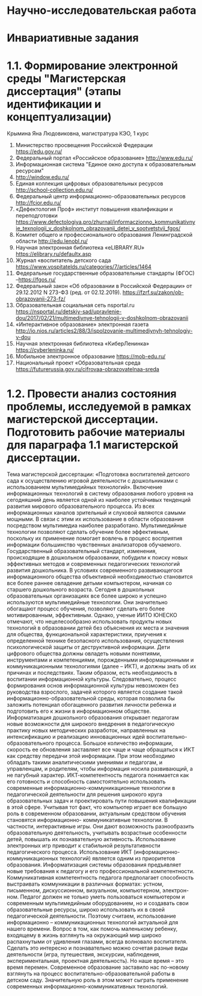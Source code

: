 # Научно-исследовательская работа
# Инвариативные задания
# 1.1. Формирование электронной среды "Магистерская диссертация" (этапы идентификации и концептуализации)
Крымина Яна Людовиковна, магистратура КЭО, 1 курс
1.	Министерство просвещения Российской Федерации
https://edu.gov.ru/
2.	Федеральный портал «Российское образование»
 http://www.edu.ru/
3.	Информационная система "Единое окно доступа к образовательным ресурсам" 
4.	http://window.edu.ru/
5.	Единая коллекция цифровых образовательных ресурсов
http://school-collection.edu.ru/
6.	Федеральный центр информационно-образовательных ресурсов 
http://fcior.edu.ru/
7.	«Дефектология Проф» институт повышения квалификации и переподготовки
https://www.defectologiya.pro/zhurnal/informaczionno_kommunikativnyie_texnologii_v_doshkolnom_obrazovanii_detej_v_sootvetstvii_fgos/
8.	Комитет общего и профессионального образования Ленинградской области
http://edu.lenobl.ru/
9.	Научная электронная библиотека «eLIBRARY.RU»
https://elibrary.ru/defaultx.asp
10.	Журнал «воспитатель детского сада https://www.vospitatelds.ru/categories/7/articles/1464
11.	Федеральные государственные образовательные стандарты (ФГОС) –https://fgos.ru/
12.	Федеральный закон «Об образовании в Российской Федерации» от 29.12.2012 N 273-ФЗ (ред. от 02.12.2019). https://fzrf.su/zakon/ob-obrazovanii-273-fz/
13.	 Образовательная социальная сеть nsportal.ru https://nsportal.ru/detskiy-sad/upravlenie-dou/2017/02/21/multimediynye-tehnologii-v-doshkolnom-obrazovanii
14.	«Интерактивное образование» электронная газета
http://io.nios.ru/articles2/88/3/ispolzovanie-multimediynyh-tehnologiy-v-dou
15.	Научная электронная библиотека «КиберЛенинка» https://cyberleninka.ru/
16.	Мобильное электронное образование  https://mob-edu.ru/
17.	Национальный проект «Образовательная среда https://futurerussia.gov.ru/cifrovaa-obrazovatelnaa-sreda

# 1.2. Провести анализ состояния проблемы, исследуемой в рамках магистерской диссертации. Подготовить рабочие материалы для параграфа 1.1 магистерской диссертации.

Тема магистерской диссертации: «Подготовка воспитателей детского сада к осуществлению игровой деятельности с дошкольниками с использованием мультимедийных технологий».
Включение информационных технологий в систему образования любого уровня на сегодняшний день является одной из наиболее устойчивых тенденций развития мирового образовательного процесса. Из всех информационных каналов зрительный и слуховой являются самыми мощными. В связи с этим их использование в области образования посредством мультимедиа наиболее разработано. Мультимедийные технологии позволяют сделать обучение более эффективным, поскольку их применение помогает вовлечь в процесс восприятия информации большинство чувственных анализаторов обучаемого. 
Государственный образовательный стандарт, изменения, происходящие в дошкольном образовании, побудили к поиску новых эффективных методов и современных педагогических технологий развития дошкольника. В условиях современного развивающегося информационного общества объективной необходимостью становится все более раннее овладение детьми компьютером, начиная со старшего дошкольного возраста. Сегодня в дошкольных образовательных организациях все более широко и успешно используются мультимедийные технологии. Они значительно обогащают процесс обучения, позволяют сделать его более мотивированным, эффективным.
Однако, ученые ИИТО ЮНЕСКО отмечают, что нецелесообразно использовать продукты новых технологий в образовании детей без объяснения их места и значения для общества, функциональной характеристики, приучения к определенной технике безопасного использования, осуществления психологической защиты от деструктивной информации. Дети цифрового общества должны овладеть новыми понятиями, инструментами и компетенциями, порожденными информационными и коммуникационными технологиями (далее – ИКТ), и должны знать об их причинах и последствиях. Таким образом, есть необходимость в воспитании информационной культуры. Следовательно, процесс формирования основ информационной культуры невозможен без руководства взрослого, задачей которого является создание такой информационно-образовательной среды, которая позволила бы заложить потенциал обогащенного развития личности ребенка и подготовить его к жизни в информационном обществе.
Информатизация дошкольного образования открывает педагогам новые возможности для широкого внедрения в педагогическую практику новых методических разработок, направленных на интенсификацию и реализацию инновационных идей воспитательно-образовательного процесса. Большое количество информации, скорость ее обновления заставляет все чаще и чаще обращаться к ИКТ как средству передачи этой информации. При этом необходимо обладать такими аналитическими умениями и педагогам, и управленцам, и родителям, чтобы информация носила развивающий, а не пагубный характер. 
ИКТ-компетентность педагога понимается как его готовность и способность самостоятельно использовать современные информационно-коммуникационные технологии в педагогической деятельности для решения широкого круга образовательных задач и проектировать пути повышения квалификации в этой сфере.
Учитывая тот факт, что компьютер играет все большую роль в современном образовании, актуальным средством обучения становятся информационно- коммуникативные технологии. В частности, интерактивные игры. Они дают возможность разнообразить образовательную деятельность, учитывать возрастные особенности детей, повышать их познавательную активность. 
Использование электронных игр приводит к стабильной результативности педагогического процесса. Использование ИКТ (информационно-коммуникационных технологий) является одним из приоритетов образования. Информатизация системы образования предъявляет новые требования к педагогу и его профессиональной компетентности. Коммуникативная компетентность педагога предполагает способность выстраивать коммуникации в различных форматах: устном, письменном, дискуссионном, визуальном, компьютерном, электрон-ном. Педагог должен не только уметь пользоваться компьютером и современным мультимедийным оборудованием, но и создавать свои образовательные ресурсы, широко использовать их в своей педагогической деятельности. Поэтому считаем, использование информационно – коммуникационных технологий актуальной для нашего времени. Вопрос в том, как помочь маленькому ребенку, входящему в жизнь взглянуть на окружающий мир широко распахнутыми от удивления глазами, всегда волновало воспитателя. Сделать это интересно и познавательно можно сочетая разные виды деятельности (игра, путешествия, экскурсии, наблюдения, экспериментальная, проектная деятельность). Но наше время – это время перемен. Современное образование заставило нас по-новому взглянуть на процесс воспитательно-образовательной работы в детском саду. Значительную роль в этом может сыграть применение современных информационно-коммуникативных технологий. 


